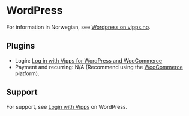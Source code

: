<!-- START_METADATA
---
title: WordPress
sidebar_label: Overview
hide_table_of_contents: true
pagination_next: null
pagination_prev: null
---
END_METADATA -->

# WordPress

For information in Norwegian, see [Wordpress on vipps.no](https://www.vipps.no/produkter-og-tjenester/bedrift/ta-betalt-paa-nett/ta-betalt-paa-nett/woocommerce/).

## Plugins

* Login: [Log in with Vipps for WordPress and WooCommerce](https://github.com/vippsas/vipps-login-wordpress)
* Payment and recurring: N/A (Recommend using the [WooCommerce](woocommerce.md) platform).

## Support

For support, see [Login with Vipps](https://wordpress.org/support/plugin/login-with-vipps/) on WordPress.
